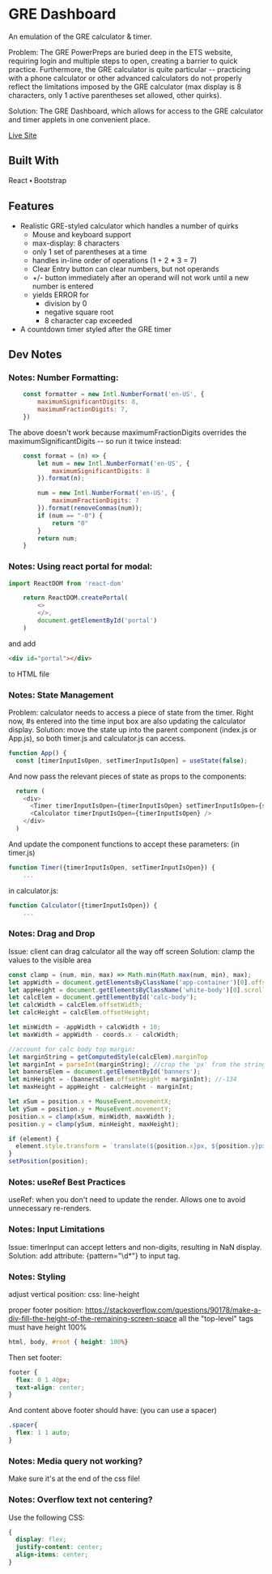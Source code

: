# GRE Dashboard
An emulation of the GRE calculator & timer.

Problem: The GRE PowerPreps are buried deep in the ETS website, requiring login and multiple steps to open, creating a barrier to quick practice. Furthermore, the GRE calculator is quite particular -- practicing with a phone calculator or other advanced calculators do not properly reflect the limitations imposed by the GRE calculator (max display is 8 characters, only 1 active parentheses set allowed, other quirks).

Solution: The GRE Dashboard, which allows for access to the GRE calculator and timer applets in one convenient place.

[Live Site](https://tylersernett.github.io/grecalc/)

## Built With
React ⬩ Bootstrap

## Features
* Realistic GRE-styled calculator which handles a number of quirks
  * Mouse and keyboard support
  * max-display: 8 characters
  * only 1 set of parentheses at a time
  * handles in-line order of operations (1 + 2 * 3 = 7)
  * Clear Entry button can clear numbers, but not operands
  * +/- button immediately after an operand will not work until a new number is entered
  * yields ERROR for
    * division by 0
    * negative square root
    * 8 character cap exceeded
* A countdown timer styled after the GRE timer

## Dev Notes
### Notes: Number Formatting:

```javascript
    const formatter = new Intl.NumberFormat('en-US', {
        maximumSignificantDigits: 8,
        maximumFractionDigits: 7,
    })
```
The above doesn't work because maximumFractionDigits overrides the maximumSignificantDigits -- so run it twice instead:

```javascript
    const format = (n) => {
        let num = new Intl.NumberFormat('en-US', {
            maximumSignificantDigits: 8
        }).format(n);

        num = new Intl.NumberFormat('en-US', {
            maximumFractionDigits: 7
        }).format(removeCommas(num));
        if (num == "-0") {
            return "0"
        }
        return num;
    }
```

### Notes: Using react portal for modal:
```javascript
import ReactDOM from 'react-dom'

    return ReactDOM.createPortal(
        <>
        </>,
        document.getElementById('portal')
    )
```
and add 
```HTML
<div id="portal"></div>
```
to HTML file

### Notes: State Management
Problem: calculator needs to access a piece of state from the timer. Right now, #s entered into the time input box are also updating the calculator display.
Solution: move the state up into the parent component (index.js or App.js), so both timer.js and calculator.js can access.
```javascript
function App() {
  const [timerInputIsOpen, setTimerInputIsOpen] = useState(false);
```

And now pass the relevant pieces of state as props to the components:
```javascript
  return (
    <div>
      <Timer timerInputIsOpen={timerInputIsOpen} setTimerInputIsOpen={setTimerInputIsOpen}/>
      <Calculator timerInputIsOpen={timerInputIsOpen} />
    </div>
  )
```

And update the component functions to accept these parameters:
(in timer.js)
```javascript
function Timer({timerInputIsOpen, setTimerInputIsOpen}) {
    ...
```

in calculator.js:
```javascript
function Calculator({timerInputIsOpen}) {
    ...
```

### Notes: Drag and Drop
Issue: client can drag calculator all the way off screen
Solution: clamp the values to the visible area

```Javascript
const clamp = (num, min, max) => Math.min(Math.max(num, min), max);
let appWidth = document.getElementsByClassName('app-container')[0].offsetWidth;
let appHeight = document.getElementsByClassName('white-body')[0].scrollHeight
let calcElem = document.getElementById('calc-body'); 
let calcWidth = calcElem.offsetWidth; 
let calcHeight = calcElem.offsetHeight; 

let minWidth = -appWidth + calcWidth + 10;
let maxWidth = appWidth - coords.x - calcWidth;

//account for calc body top margin:
let marginString = getComputedStyle(calcElem).marginTop
let marginInt = parseInt(marginString); //crop the 'px' from the string & convert to integer
let bannersElem = document.getElementById('banners');
let minHeight = -(bannersElem.offsetHeight + marginInt); //-134
let maxHeight = appHeight - calcHeight - marginInt;

let xSum = position.x + MouseEvent.movementX;
let ySum = position.y + MouseEvent.movementY;
position.x = clamp(xSum, minWidth, maxWidth );
position.y = clamp(ySum, minHeight, maxHeight);

if (element) {
  element.style.transform = `translate(${position.x}px, ${position.y}px)`;
}
setPosition(position);
```

### Notes: useRef Best Practices
useRef: when you don't need to update the render. Allows one to avoid unnecessary re-renders.

### Notes: Input Limitations
Issue: timerInput can accept letters and non-digits, resulting in NaN display.
Solution: add attribute: {pattern="\d*"} to input tag.

### Notes: Styling
adjust vertical position:
    css: line-height

proper footer position:
https://stackoverflow.com/questions/90178/make-a-div-fill-the-height-of-the-remaining-screen-space
all the "top-level" tags must have height 100%
```css
html, body, #root { height: 100%}
```

Then set footer:
```css
footer {
  flex: 0 1 40px;
  text-align: center;
}
```
And content above footer should have: (you can use a spacer)
```css
.spacer{
  flex: 1 1 auto;
}
```

### Notes: Media query not working?
Make sure it's at the end of the css file!

### Notes: Overflow text not centering?
Use the following CSS:
```css
{
  display: flex;
  justify-content: center;
  align-items: center;
}
```